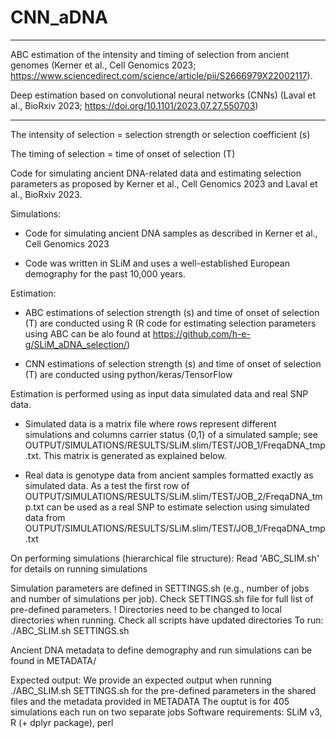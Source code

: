 # CNN_aDNA

-------
ABC estimation of the intensity and timing of selection from ancient genomes (Kerner et al., Cell Genomics 2023; https://www.sciencedirect.com/science/article/pii/S2666979X22002117).

Deep estimation based on convolutional neural networks (CNNs) (Laval et al., BioRxiv 2023; https://doi.org/10.1101/2023.07.27.550703)

----


The intensity of selection	=	selection strength or selection coefficient (s)

The timing of selection		=	time of onset of selection (T)

Code for simulating ancient DNA-related data and estimating selection parameters as proposed by Kerner et al., Cell Genomics 2023 and Laval et al., BioRxiv 2023.

Simulations:

- Code for simulating ancient DNA samples as described in Kerner et al., Cell Genomics 2023
	
- Code was written in SLiM and uses a well-established European demography for the past 10,000 years.

Estimation:

- ABC estimations of selection strength (s) and time of onset of selection (T) are conducted using R (R code for estimating selection parameters using ABC can be alo found at https://github.com/h-e-g/SLiM_aDNA_selection/)

- CNN estimations of selection strength (s) and time of onset of selection (T) are conducted using python/keras/TensorFlow



Estimation is performed using as input data simulated data and real SNP data. 

- Simulated data is a matrix file where rows represent different simulations and columns carrier status {0,1} of a simulated sample; see OUTPUT/SIMULATIONS/RESULTS/SLiM.slim/TEST/JOB_1/FreqaDNA_tmp.txt. This matrix is generated as explained below.
	
- Real data is genotype data from ancient samples formatted exactly as simulated data. As a test the first row of OUTPUT/SIMULATIONS/RESULTS/SLiM.slim/TEST/JOB_2/FreqaDNA_tmp.txt can be used as a real SNP to estimate selection using simulated data from OUTPUT/SIMULATIONS/RESULTS/SLiM.slim/TEST/JOB_1/FreqaDNA_tmp.txt



On performing simulations (hierarchical file structure):
Read 'ABC_SLIM.sh' for details on running simulations

Simulation parameters are defined in SETTINGS.sh (e.g., number of jobs and number of simulations per job). Check SETTINGS.sh file for full list of pre-defined parameters.
! Directories need to be changed to local directories when running. Check all scripts have updated directories
To run:
./ABC_SLIM.sh SETTINGS.sh

Ancient DNA metadata to define demography and run simulations can be found in METADATA/

Expected output: We provide an expected output when running ./ABC_SLIM.sh SETTINGS.sh for the pre-defined parameters in the shared files and the metadata provided in METADATA
The ouptut is for 405 simulations each run on two separate jobs
Software requirements: SLiM v3, R (+ dplyr package), perl


